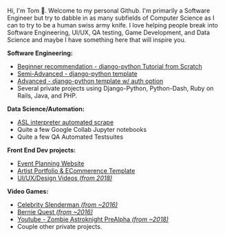 Hi, I'm Tom 👋. Welcome to my personal Github. I'm primarily a Software Engineer but try to dabble in as many subfields of Computer Science as I can to try to be a human swiss army knife. I love helping people break into Software Engineering, UI/UX, QA testing, Game Development, and Data Science and maybe I have something here that will inspire you.

**Software Engineering:**
- [Beginner recommendation - django-python Tutorial from Scratch](https://github.com/tomfried/django-tutorial-from-scratch)
- [Semi-Advanced - django-python template](https://github.com/tomfried/cookie-cutter-django)
- [Advanced - django-python template w/ auth option](https://github.com/tomfried/cookie-cutter-django-with-auth)
- Several private projects using Django-Python, Python-Dash, Ruby on Rails, Java, and PHP.

**Data Science/Automation:**
- [ASL interpreter automated scrape](https://github.com/tomfried/ASL-interpreter-automated-scrape)
- Quite a few Google Collab Jupyter notebooks
- Quite a few QA Automated Testsuites

**Front End Dev projects:**
- [Event Planning Website](https://github.com/tomfried/Coronado-Cruising)
- [Artist Portfolio & ECommerence Template](https://github.com/tomfried/Artist-Portfolio-and-eCommerce-Template)
- [UI/UX/Design Videos *(from 2018)*](https://youtu.be/574aEl322C4?si=ZRR8sqL3TiYmKX6j)

**Video Games:**
- [Celebrity Slenderman *(from ~2016)*](https://github.com/tomfried/Celebrity-Slenderman-Game)
- [Bernie Quest *(from ~2016)*](https://github.com/tomfried/Bernie-Quest-Game)
- [Youtube - Zombie Astroknight PreAlpha *(from ~2018)*](https://www.youtube.com/watch?v=sSLhPR28KW4)
- Couple other private projects.
